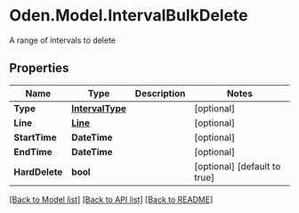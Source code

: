 # Oden.Model.IntervalBulkDelete
A range of intervals to delete

## Properties

Name | Type | Description | Notes
------------ | ------------- | ------------- | -------------
**Type** | [**IntervalType**](IntervalType.md) |  | [optional] 
**Line** | [**Line**](Line.md) |  | [optional] 
**StartTime** | **DateTime** |  | [optional] 
**EndTime** | **DateTime** |  | [optional] 
**HardDelete** | **bool** |  | [optional] [default to true]

[[Back to Model list]](../README.md#documentation-for-models) [[Back to API list]](../README.md#documentation-for-api-endpoints) [[Back to README]](../README.md)

